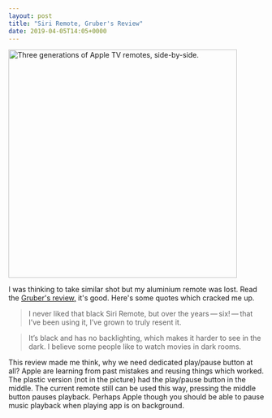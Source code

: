 ```yaml
---
layout: post
title: "Siri Remote, Gruber's Review"
date: 2019-04-05T14:05+0000
---
```


<img src="https://daringfireball.net/misc/2021/05/three-remotes-top.jpeg" alt="Three generations of Apple TV remotes, side-by-side." width="450">

I was thinking to take similar shot but my aluminium remote was lost. Read the [Gruber's review,](https://daringfireball.net/2021/05/the_new_siri_remote_etc) it's good. Here's some quotes which cracked me up.

> I never liked that black Siri Remote, but over the years — six! — that I’ve been using it, I’ve grown to truly resent it.

> It’s black and has no backlighting, which makes it harder to see in the dark. I believe some people like to watch movies in dark rooms.

This review made me think, why we need dedicated play/pause button at all? Apple are learning from past mistakes and reusing things which worked. The plastic version (not in the picture) had the play/pause button in the middle. The current remote still can be used this way, pressing the middle button pauses playback. Perhaps Apple though you should be able to pause music playback when playing app is on background.
